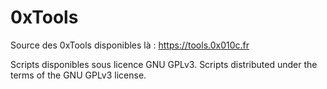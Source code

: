 # 0xTools

Source des 0xTools disponibles là : https://tools.0x010c.fr

Scripts disponibles sous licence GNU GPLv3.
Scripts distributed under the terms of the GNU GPLv3 license.
